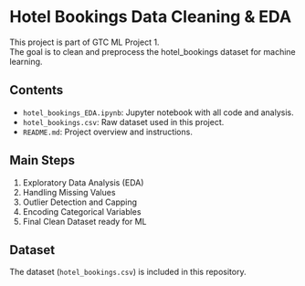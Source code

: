 # Hotel Bookings Data Cleaning & EDA

This project is part of GTC ML Project 1.  
The goal is to clean and preprocess the hotel_bookings dataset for machine learning.  

## Contents
- `hotel_bookings_EDA.ipynb`: Jupyter notebook with all code and analysis.
- `hotel_bookings.csv`: Raw dataset used in this project.
- `README.md`: Project overview and instructions.

## Main Steps
1. Exploratory Data Analysis (EDA)
2. Handling Missing Values
3. Outlier Detection and Capping
4. Encoding Categorical Variables
5. Final Clean Dataset ready for ML

## Dataset
The dataset (`hotel_bookings.csv`) is included in this repository.
